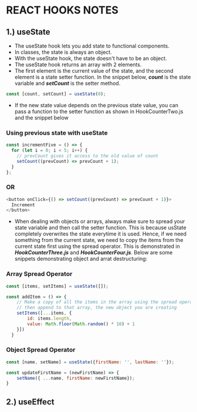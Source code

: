 # REACT HOOKS NOTES

## 1.) useState

- The useState hook lets you add state to functional components.
- In classes, the state is always an object.
- With the useState hook, the state doesn't have to be an object.
- The useState hook returns an array with 2 elements.
- The first element is the current value of the state, and the second element is a state setter function. In the snippet below, _**count**_ is the state variable and _**setCount**_ is the setter method.

```js
const [count, setCount] = useState(0);
```

- If the new state value depends on the previous state value, you can pass a function to the setter function as shown in HookCounterTwo.js and the snippet below

### Using previous state with useState

```js
const incrementFive = () => {
  for (let i = 0; i < 5; i++) {
    // prevCount gives it access to the old value of count
    setCount((prevCount) => prevCount + 1);
  }
};
```

### OR

```js
<button onClick={() => setCount((prevCount) => prevCount + 1)}>
  Increment
</button>
```

- When dealing with objects or arrays, always make sure to spread your state variable and then call the setter function. This is because usState completely overwrites the state everytime it is used. Hence, if we need something from the current state, we need to copy the items from the current state first using the spread operator. This is demonstrated in _**HookCounterThree.js**_ and _**HookCounterFour.js**_. Below are some snippets demonstrating object and arrat destructuring:

### Array Spread Operator

```js
const [items, setItems] = useState([]);

const addItem = () => {
    // Make a copy of all the items in the array using the spread operator, 
    // then append to that array, the new object you are creating
    setItems([...items, {
        id: items.length,
        value: Math.floor(Math.random() * 10) + 1
    }])
  }
```

### Object Spread Operator

```js
const [name, setName] = useState({firstName: '', lastName: ''});

const updateFirstName = (newFirstName) => {
    setName({ ...name, firstName: newFirstName});
}
```

## 2.) useEffect
